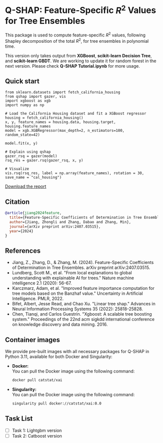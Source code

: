 # Q-SHAP: Feature-Specific $R^2$ Values for Tree Ensembles

This package is used to compute feature-specific $R^2$ values, following Shapley decomposition of the total $R^2$, for tree ensembles in polynomial time.

This version only takes output from **XGBoost**, **scikit-learn Decision Tree**, and **scikit-learn GBDT**. We are working to update it for random forest in the next version. Please check **Q-SHAP Tutorial.ipynb** for more usage.

## Quick start

```
from sklearn.datasets import fetch_california_housing
from qshap import gazer, vis
import xgboost as xgb
import numpy as np

# Load the California Housing dataset and fit a XGBoost regressor
housing = fetch_california_housing()
x, y, feature_names = housing.data, housing.target, housing.feature_names
model = xgb.XGBRegressor(max_depth=2, n_estimators=100, random_state=42)

model.fit(x, y)

# Explain using qshap
gazer_rsq = gazer(model)
rsq_res = gazer.rsq(gazer_rsq, x, y)

# Visualize
vis.rsq(rsq_res, label = np.array(feature_names), rotation = 30, save_name = "cal_housing")
```

[Download the report](cal_housing.pdf)

## Citation

```bibtex
@article{jiang2024feature,
  title={Feature-Specific Coefficients of Determination in Tree Ensembles},
  author={Jiang, Zhongli and Zhang, Dabao and Zhang, Min},
  journal={arXiv preprint arXiv:2407.03515},
  year={2024}
}
```

## References

- Jiang, Z., Zhang, D., & Zhang, M. (2024). Feature-Specific Coefficients of Determination in Tree Ensembles. arXiv preprint arXiv:2407.03515.
- Lundberg, Scott M., et al. "From local explanations to global understanding with explainable AI for trees." Nature machine intelligence 2.1 (2020): 56-67.
- Karczmarz, Adam, et al. "Improved feature importance computation for tree models based on the Banzhaf value." Uncertainty in Artificial Intelligence. PMLR, 2022.
- Bifet, Albert, Jesse Read, and Chao Xu. "Linear tree shap." Advances in Neural Information Processing Systems 35 (2022): 25818-25828.
- Chen, Tianqi, and Carlos Guestrin. "Xgboost: A scalable tree boosting system." Proceedings of the 22nd acm sigkdd international conference on knowledge discovery and data mining. 2016.

## Container images

We provide pre-built images with all necessary packages for Q-SHAP in Python 3.11, available for both Docker and Singularity:

- **Docker:**  
  You can pull the Docker image using the following command:
  ```sh
  docker pull catstat/xai
  ```
- **Singularity:**  
  You can pull the Docker image using the following command:
  ```sh
  singularity pull docker://catstat/xai:0.0
  ```

## Task List

- [ ] Task 1: Lightgbm version
- [ ] Task 2: Catboost version
